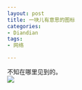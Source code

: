 ```yaml
---
layout: post
title: 一块儿有意思的图标
categories:
- Diandian
tags:
- 网络

---
```

不知在哪里见到的。
<br />
<img src="http://m3.img.srcdd.com/farm4/d/2012/0627/10/0ED88E0ABDFF12143AAE1A3B2AD8F5BE_B500_900_128_128.PNG" />